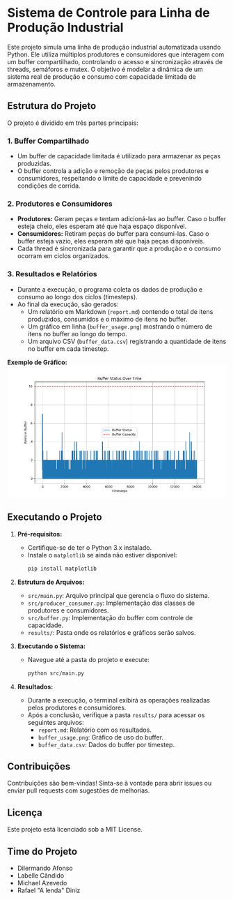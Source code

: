 # Sistema de Controle para Linha de Produção Industrial

Este projeto simula uma linha de produção industrial automatizada usando Python. Ele utiliza múltiplos produtores e consumidores que interagem com um buffer compartilhado, controlando o acesso e sincronização através de threads, semáforos e mutex. O objetivo é modelar a dinâmica de um sistema real de produção e consumo com capacidade limitada de armazenamento.

## Estrutura do Projeto

O projeto é dividido em três partes principais:

### 1. **Buffer Compartilhado**
   - Um buffer de capacidade limitada é utilizado para armazenar as peças produzidas.
   - O buffer controla a adição e remoção de peças pelos produtores e consumidores, respeitando o limite de capacidade e prevenindo condições de corrida.

### 2. **Produtores e Consumidores**
   - **Produtores:** Geram peças e tentam adicioná-las ao buffer. Caso o buffer esteja cheio, eles esperam até que haja espaço disponível.
   - **Consumidores:** Retiram peças do buffer para consumi-las. Caso o buffer esteja vazio, eles esperam até que haja peças disponíveis.
   - Cada thread é sincronizada para garantir que a produção e o consumo ocorram em ciclos organizados.

### 3. **Resultados e Relatórios**
   - Durante a execução, o programa coleta os dados de produção e consumo ao longo dos ciclos (timesteps).
   - Ao final da execução, são gerados:
     - Um relatório em Markdown (`report.md`) contendo o total de itens produzidos, consumidos e o máximo de itens no buffer.
     - Um gráfico em linha (`buffer_usage.png`) mostrando o número de itens no buffer ao longo do tempo.
     - Um arquivo CSV (`buffer_data.csv`) registrando a quantidade de itens no buffer em cada timestep.

   **Exemplo de Gráfico:**
   ![Gráfico de Uso do Buffer](output/buffer_plot.png)

## Executando o Projeto

1. **Pré-requisitos:**
   - Certifique-se de ter o Python 3.x instalado.
   - Instale o `matplotlib` se ainda não estiver disponível:
     ```bash
     pip install matplotlib
     ```

2. **Estrutura de Arquivos:**
   - `src/main.py`: Arquivo principal que gerencia o fluxo do sistema.
   - `src/producer_consumer.py`: Implementação das classes de produtores e consumidores.
   - `src/buffer.py`: Implementação do buffer com controle de capacidade.
   - `results/`: Pasta onde os relatórios e gráficos serão salvos.

3. **Executando o Sistema:**
   - Navegue até a pasta do projeto e execute:
     ```bash
     python src/main.py
     ```

4. **Resultados:**
   - Durante a execução, o terminal exibirá as operações realizadas pelos produtores e consumidores.
   - Após a conclusão, verifique a pasta `results/` para acessar os seguintes arquivos:
     - `report.md`: Relatório com os resultados.
     - `buffer_usage.png`: Gráfico de uso do buffer.
     - `buffer_data.csv`: Dados do buffer por timestep.

## Contribuições
Contribuições são bem-vindas! Sinta-se à vontade para abrir issues ou enviar pull requests com sugestões de melhorias.

## Licença
Este projeto está licenciado sob a MIT License.

## Time do Projeto
   - Dilermando Afonso
   - Labelle Cândido
   - Michael Azevedo
   - Rafael "A lenda" Diniz
